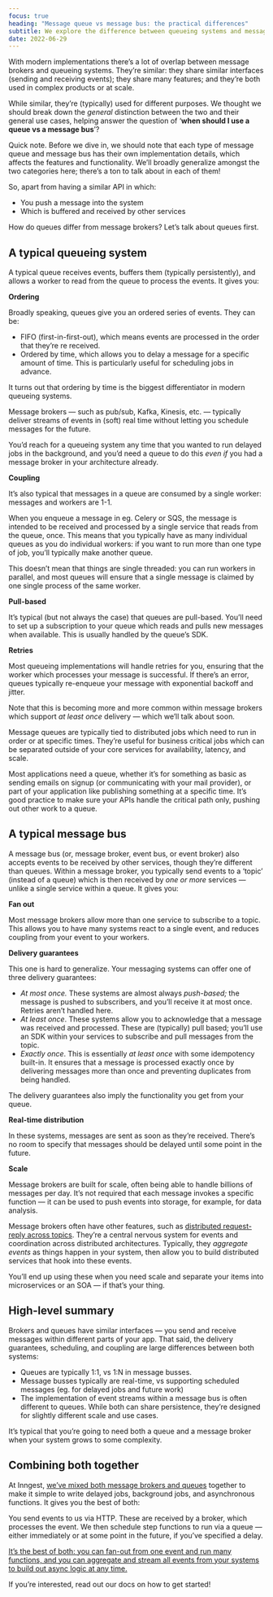 ```yaml
---
focus: true
heading: "Message queue vs message bus: the practical differences"
subtitle: We explore the difference between queueing systems and message busses
date: 2022-06-29
---
```



With modern implementations there’s a lot of overlap between message brokers and queueing systems.  They’re similar:  they share similar interfaces (sending and receiving events);  they share many features;  and they’re both used in complex products or at scale.

While similar, they’re (typically) used for different purposes.  We thought we should break down the *general* distinction between the two and their general use cases, helping answer the question of ‘**when should I use a queue vs a message bus**’?

Quick note.  Before we dive in, we should note that each type of message queue and message bus has their own implementation details, which affects the features and functionality.  We’ll broadly generalize amongst the two categories here;  there’s a ton to talk about in each of them!

So, apart from having a similar API in which:

- You push a message into the system
- Which is buffered and received by other services

How do queues differ from message brokers?  Let’s talk about queues first.

## A typical queueing system

A typical queue receives events, buffers them (typically persistently), and allows a worker to read from the queue to process the events.  It gives you:

**Ordering**

Broadly speaking, queues give you an ordered series of events.  They can be:

- FIFO (first-in-first-out), which means events are processed in the order that they’re re received.
- Ordered by time, which allows you to delay a message for a specific amount of time.  This is particularly useful for scheduling jobs in advance.

It turns out that ordering by time is the biggest differentiator in modern queueing systems.

Message brokers — such as pub/sub, Kafka, Kinesis, etc. — typically deliver streams of events in (soft) real time without letting you schedule messages for the future.

You’d reach for a queueing system any time that you wanted to run delayed jobs in the background, and you’d need a queue to do this *even if* you had a message broker in your architecture already.

**Coupling**

It’s also typical that messages in a queue are consumed by a single worker:  messages and workers are 1-1.

When you enqueue a message in eg. Celery or SQS, the message is intended to be received and processed by a single service that reads from the queue, once.  This means that you typically have as many individual queues as you do individual workers:  if you want to run more than one type of job, you’ll typically make another queue.

This doesn’t mean that things are single threaded:  you can run workers in parallel, and most queues will ensure that a single message is claimed by one single process of the same worker.

**Pull-based**

It’s typical (but not always the case) that queues are pull-based.  You’ll need to set up a subscription to your queue which reads and pulls new messages when available.  This is usually handled by the queue’s SDK.

**Retries**

Most queueing implementations will handle retries for you, ensuring that the worker which processes your message is successful.  If there’s an error, queues typically re-enqueue your message with exponential backoff and jitter.

Note that this is becoming more and more common within message brokers which support *at least once* delivery — which we’ll talk about soon.

Message queues are typically tied to distributed jobs which need to run in order or at specific times.  They’re useful for business critical jobs which can be separated outside of your core services for availability, latency, and scale.

Most applications need a queue, whether it’s for something as basic as sending emails on signup (or communicating with your mail provider), or part of your application like publishing something at a specific time.  It’s good practice to make sure your APIs handle the critical path only, pushing out other work to a queue.

## A typical message bus

A message bus (or, message broker, event bus, or event broker) also accepts events to be received by other services, though they’re different than queues.  Within a message broker, you typically send events to a ‘topic’ (instead of a queue) which is then received by *one or more* services — unlike a single service within a queue.  It gives you:

**Fan out**

Most message brokers allow more than one service to subscribe to a topic.  This allows you to have many systems react to a single event, and reduces coupling from your event to your workers.

**Delivery guarantees**

This one is hard to generalize.  Your messaging systems can offer one of three delivery guarantees:

- *At most once.*  These systems are almost always *push-based;* the message is pushed to subscribers, and you’ll receive it at most once.  Retries aren’t handled here.
- *At least once*.  These systems allow you to acknowledge that a message was received and processed.  These are (typically) pull based;  you’ll use an SDK within your services to subscribe and pull messages from the topic.
- *Exactly once*.  This is essentially *at least once* with some idempotency built-in.  It ensures that a message is processed exactly once by delivering messages more than once and preventing duplicates from being handled.

The delivery guarantees also imply the functionality you get from your queue.  

**Real-time distribution**

In these systems, messages are sent as soon as they’re received.  There’s no room to specify that messages should be delayed until some point in the future.

**Scale**

Message brokers are built for scale, often being able to handle billions of messages per day.  It’s not required that each message invokes a specific function — it can be used to push events into storage, for example, for data analysis.

Message brokers often have other features, such as [distributed request-reply across topics](https://docs.nats.io/nats-concepts/core-nats/reqreply).  They’re a central nervous system for events and coordination across distributed architectures.  Typically, they *aggregate* *events* as things happen in your system, then allow you to build distributed services that hook into these events.

You’ll end up using these when you need scale and separate your items into microservices or an SOA — if that’s your thing.

## High-level summary

Brokers and queues have similar interfaces — you send and receive messages within different parts of your app.  That said, the delivery guarantees, scheduling, and coupling are large differences between both systems:

- Queues are typically 1:1, vs 1:N in message busses.
- Message busses typically are real-time, vs supporting scheduled messages (eg. for delayed jobs and future work)
- The implementation of event streams within a message bus is often different to queues.  While both can share persistence, they’re designed for slightly different scale and use cases.

It’s typical that you’re going to need both a queue and a message broker when your system grows to some complexity.

## Combining both together

At Inngest, [we’ve mixed both message brokers and queues](https://www.inngest.com/docs/high-level-architecture) together to make it simple to write delayed jobs, background jobs, and asynchronous functions.  It gives you the best of both:

You send events to us via HTTP.  These are received by a broker, which processes the event.  We then schedule step functions to run via a queue — either immediately or at some point in the future, if you’ve specified a delay.

[It’s the best of both:  you can fan-out from one event and run many functions, and you can aggregate and stream all events from your systems to build out async logic at any time.](https://www.inngest.com/docs/what-is-inngest)

If you’re interested, read out our docs on how to get started!
